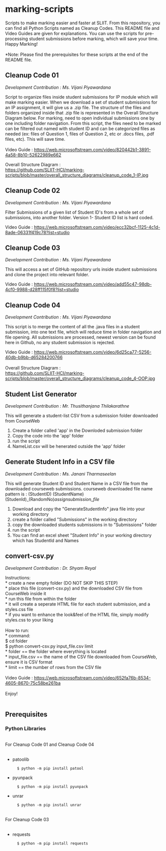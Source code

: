 # marking-scripts

Scripts to make marking easier and faster at SLIIT. From this repository, you can find all Python Scripts named as Cleanup Codes. This README file and Video Guides are given for explanations. You can use the scripts for pre-processing student submissions before marking, which will save your time. Happy Marking!<br><br>
*Note: Please find the prerequisites for these scripts at the end of the README file.


## Cleanup Code 01
_Development Contribution : Ms. Vijani Piyawardana_

Script to organize files inside student submissions for IP module which will make marking easier. When we download a set of student submissions for an IP assignment, it will give us a .zip file. The structure of the files and folders organized inside that .zip file is represented in the Overall Structure Diagram below. For marking, need to open individual submissions one by one including folder navigation. From this script, the files need to be marked can be filtered out named with student ID and can be categorized files as needed (ex: files of Question 1, files of Question 2, etc or .docs files, .pdf files, etc). This will save time. 
<br><br>
Video Guide : https://web.microsoftstream.com/video/820442b1-3891-4a58-8b10-52622989e662 <br>

Overall Structure Diagram : <br>
https://github.com/SLIIT-HCI/marking-scripts/blob/master/overall_structure_diagrams/cleanup_code_1-IP.jpg

## Cleanup Code 02
_Development Contribution : Ms. Vijani Piyawardana_

Filter Submissions of a given list of Student ID's from a whole set of submissions, into another folder.
Version 1- Student ID list is hard coded.

Video Guide : https://web.microsoftstream.com/video/ecc32bcf-1125-4c1d-8ade-06331f419c78?list=studio

## Cleanup Code 03
_Development Contribution : Ms. Vijani Piyawardana_

This will access a set of GitHub repository urls inside student submissions and clone the project into relevant folder.

Video Guide : https://web.microsoftstream.com/video/add55c47-98db-4cf0-9988-d28ff115f0f8?list=studio

## Cleanup Code 04
_Development Contribution : Ms. Vijani Piyawardana_

This script is to merge the content of all the .java files in a student submission, into one text file, which will reduce time in folder navigation and file opening. All submissions are processed, newest version can be found here in Github, no any student submission is rejected. 

Video Guide : https://web.microsoftstream.com/video/6d25ca77-5256-40db-b9bb-d65284200766<br><br>
Overall Structure Diagram :<br>
https://github.com/SLIIT-HCI/marking-scripts/blob/master/overall_structure_diagrams/cleanup_code_4-OOP.jpg

## Student List Generator
_Development Contribution : Mr. Thusithanjana Thilakarathne_

This will generate a student-list CSV from a submission folder downloaded from CourseWeb
1. Create a folder called 'app' in the Downloded submission folder
2. Copy the code into the 'app' folder
3. run the script
4. NameList.csv will be henerated outside the 'app' folder

## Generate Student Info in a CSV file 
_Development Contribution : Ms. Janani Tharmaseelan_

This will generate Student ID and Student Name in a CSV file from the downloaded courseweb submissions. 
courseweb downloaded file name  pattern is : (StudentID) (StudentName) (StudenId)_(RandomNo)_assignsubmission_file_

1. Download and copy the "GenerateStudentInfo" java file into your working directory
2. create a folder called "Submissions" in the working directory
3. copy the downloaded students submissions in to "Submissions" folder
4. run the script 
5. You can find an excel sheet "Student Info" in your working directory which has StudentId and Names 


## convert-csv.py 
_Development Contribution : Dr. Shyam Reyal_

Instructions:
<br>* create a new empty folder (DO NOT SKIP THIS STEP)
<br>* place this file (convert-csv.py) and the downloaded CSV file from CourseWeb inside it
<br>* run this file from within the folder
<br>* it will create a seperate HTML file for each student submission, and a styles.css file
<br>* if you want to enhance the look&feel of the HTML file, simply modify styles.css to your liking
<br><br>
How to run:
<br>* command:
<br>	$ cd folder
<br>	$ python convert-csv.py input_file.csv limit
<br>* folder == the folder where everything is located
<br>* input_file.csv == the name of the CSV file downloaded from CourseWeb, ensure it is CSV format
<br>* limit == the number of rows from the CSV file
<br><br>
Video Guide : https://web.microsoftstream.com/video/652fa76b-8534-4605-8670-75c58be261ba <br><br>
Enjoy!
<br><br>


## Prerequisites 

### Python Libraries

<br>For Cleanup Code 01 and Cleanup Code 04<br><br>
* patoolib

		$ python -m pip install patool

* pyunpack

		$ python -m pip install pyunpack

* unrar

		$ python -m pip install unrar

<br>For Cleanup Code 03<br><br>
* requests

		$ python -m pip install requests


